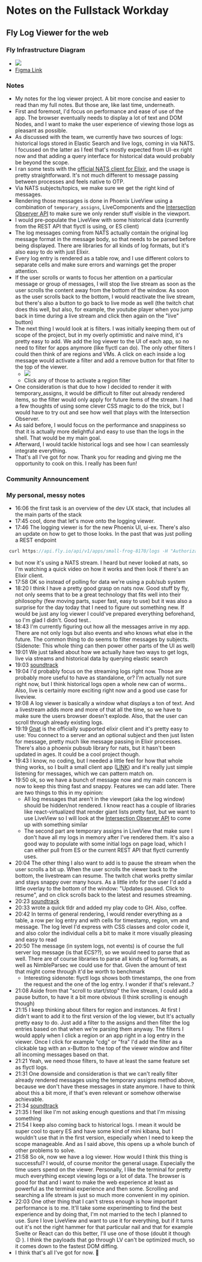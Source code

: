 # Notes on the Fullstack Workday

## Fly Log Viewer for the web

### Fly Infrastructure Diagram

- ![](https://firebasestorage.googleapis.com/v0/b/firescript-577a2.appspot.com/o/imgs%2Fapp%2Fmarcel%2FwtIq1BXEKL.png?alt=media&token=797b0d27-73d8-484d-a6fb-44a8ca40fe78)
- [Figma Link](https://www.figma.com/file/eHAQnRhcCBx6UTnYzF8Vfe/Information-Architecture-Diagram-Community-Copy?node-id=0%3A1)


### Notes

- My notes for the log viewer project. A bit more concise and easier to read than my full notes. But those are, like last time, underneath.
- First and foremost, I'd focus on performance and ease of use of the app. The browser eventually needs to display a lot of text and DOM Nodes, and I want to make the user experience of viewing those logs as pleasant as possible.
- As discussed with the team, we currently have two sources of logs: historical logs stored in Elastic Search and live logs, coming in via NATS. I focussed on the latter as I feel that's mostly expected from UI-ex right now and that adding a query interface for historical data would probably be beyond the scope.
- I ran some tests with the [official NATS client for Elixir](https://hex.pm/packages/gnat), and the usage is pretty straightforward. It's not much different to message passing between processes and feels native to OTP.
- Via NATS subjects/topics, we make sure we get the right kind of messages.
- Rendering those messages is done in Phoenix LiveView using a combination of `temporary_assigns`, LiveComponents and the [Intersection Observer API](https://developer.mozilla.org/en-US/docs/Web/API/Intersection_Observer_API) to make sure we only render stuff visible in the viewport.
- I would pre-populate the LiveView with some historical data (currently from the REST API that flyctl is using, or ES client)
- The log messages coming from NATS actually contain the original log message format in the message body, so that needs to be parsed before being displayed. There are libraries for all kinds of log formats, but it's also easy to do with just Elixir.
- Every log entry is rendered as a table row, and I use different colors to separate cells and make sure errors and warnings get the proper attention.
- If the user scrolls or wants to focus her attention on a particular message or group of messages, I will stop the live stream as soon as the user scrolls the content away from the bottom of the window. As soon as the user scrolls back to the bottom, I would reactivate the live stream, but there's also a button to go back to live mode as well (the twitch chat does this well, but also, for example, the youtube player when you jump back in time during a live stream and click then again on the "live" button)
- The next thing I would look at is filters. I was initially keeping them out of scope of the project, but in my overly optimistic and naive mind, it's pretty easy to add. We add the log viewer to the UI of each app, so no need to filter for apps anymore (like flyctl can do). The only other filters I could then think of are regions and VMs. A click on each inside a log message would activate a filter and add a remove button for that filter to the top of the viewer.
    - ![](https://firebasestorage.googleapis.com/v0/b/firescript-577a2.appspot.com/o/imgs%2Fapp%2Fmarcel%2FR80AM593AK.png?alt=media&token=e455cbbd-674d-4872-a328-cafc93ed8cbd)
    - Click any of those to activate a region filter
- One consideration is that due to how I decided to render it with temporary_assigns, it would be difficult to filter out already rendered items, so the filter would only apply for future items of the stream.  I had a few thoughts of using some clever CSS magic to do the trick, but I would have to try out and see how well that plays with the Intersection Observer.
- As said before, I would focus on the performance and snappiness so that it is actually more delightful and easy to use than the logs in the shell. That would be my main goal.
- Afterward, I would tackle historical logs and see how I can seamlessly integrate everything.
- That's all I've got for now. Thank you for reading and giving me the opportunity to cook on this. I really has been fun!


### Community Announcement


### My personal, messy notes

- 16:06 the first task is an overview of the dev UX stack, that includes all the main parts of the stack
- 17:45 cool, done that let's move onto the logging viewer.
- 17:46 The logging viewer is for the new Phoenix UI, ui-ex. There's also an update on how to get to those looks. In the past that was just polling a REST endpoint

```javascript
 curl https://api.fly.io/api/v1/apps/small-frog-8170/logs -H "Authorization: Bearer IalmostCommitedThis"
```

- but now it's using a NATS stream. I heard but never looked at nats, so I'm watching a quick video on how it works and then look if there's an Elixir client.
- 17:58 OK so instead of polling for data we're using a pub/sub system
- 18:20 I think I have a pretty good grasp on nats now. Good stuff by fly, not only seems that to be a great technology that fits well into their philosophy (few moving parts, super fast, easy to use) but it was also a surprise for the day today that I need to figure out something new. If would be just any log viewer I could've prepared everything beforehand, so I'm glad I didn't. Good test..
- 18:43 I'm currently figuring out how all the messages arrive in my app. There are not only logs but also events and who knows what else in the future. The common thing to do seems to filter messages by subjects. (Sidenote: This whole thing can then power other parts of the UI as well)
- 19:01 We just talked about how we actually have two ways to get logs, live via streams and historical data by querying elastic search
- 19:03 [soundtrack](https://www.youtube.com/watch?v=V2OCXiubvr0)
- 19:04 I'd probably focus on the streaming logs right now. Those are probably more useful to have as standalone, or? I'm actually not sure right now, but I think historical logs open a whole new can of worms.. Also, live is certainly more exciting right now and a good use case for liveview.
- 19:08 A log viewer is basically a window what displays a ton of text. And a livestream adds more and more of that all the time, so we have to make sure the users browser doesn't explode. Also, that the user can scroll through already existing logs.
- 19:19 [Gnat](https://github.com/nats-io/nats.ex) is the officially supported elixir client and it's pretty easy to use: You connect to a server and an optional subject and then just listen for message, pretty much like message passing in Elixir processes. There's also a phoenix pubsub library for nats, but it hasn't been updated in ages. It could be a cool project though.
- 19:43 I know, no coding, but I needed a little feel for how that whole thing works, so I built a small client app ([LINK](https://github.com/marcelfahle/nats-playground)) and it's really just simple listening for messages, which we can pattern match on.
- 19:50 ok, so we have a bunch of message now and my main concern is now to keep this thing fast and snappy. Features we can add later. There are two things to this in my opinion:
    - All log messages that aren't in the viewport (aka the log window) should be hidden/not rendered. I know react has a couple of libraries like react-virtualized that render giant lists pretty fast, but we want to use LiveView so I will look at the [Intersection Observer API](https://developer.mozilla.org/en-US/docs/Web/API/Intersection_Observer_API) to come up with something similar
    - The second part are temporary assigns in LiveView that make sure I don't have all my logs in memory after I've rendered them. It's also a good way to populate with some initial logs on page load, which I can either pull from ES or the current REST API that flyctl currently uses.
- 20:04 The other thing I also want to add is to pause the stream when the user scrolls a bit up. When the user scrolls the viewer back to the bottom, the livestream can resume. The twitch chat works pretty similar and stays snappy over many hours. As a little info for the user I'd add a little overlay to the bottom of the window: "Updates paused. Click to resume", and on click scrolls back to the latest and resumes streaming.
- 20:23 [soundtrack](https://www.youtube.com/watch?v=uGEDSGCUkXk)
- 20:33 wrote a quick tldr and added my play code to GH. Also, coffee.
- 20:42 In terms of general rendering, I would render everything as a table, a row per log entry and with cells for timestamp, region, vm and message. The log level I'd express with CSS classes and color code it, and also color the individual cells a bit to make it more visually pleasing and easy to read
- 20:50 The message (in system logs, not events) is of course the full server log message (is that ECS??), so we would need to parse that as well. There are of course libraries to parse all kinds of log formats, as well as NimbleParsec we could use for that. Given the amount of text that might come through it'd be worth to benchmark
    - Interesting sidenote: flyctl logs shows both timestamps, the one from the request and the one of the log entry. I wonder if that's relevant..?
- 21:08 Aside from that "scroll to start/stop" the live stream, I could add a pause button, to have it a bit more obvious (I think scrolling is enough though)
- 21:15 I keep thinking about filters for region and instances. At first I didn't want to add it to the first version of the log viewer, but It's actually pretty easy to do. Just add a filter to the assigns and then filter the log entries based on that when we're parsing them anyway. The filters I would apply when I click a region or an app right in a log entry in the viewer. Once I click for example "cdg" or "fra" I'd add the filter as a clickable tag with an x-Button to the top of the viewer window and filter all incoming messages based on that.
- 21:21 Yeah, we need those filters, to have at least the same feature set as flyctl logs.
- 21:31 One downside and consideration is that we can't really filter already rendered messages using the temporary assigns method above, because we don't have these messages in state anymore. I have to think about this a bit more, if that's even relevant or somehow otherwise achievable.
- 21:34 [soundtrack](https://www.youtube.com/watch?v=HjkoYnffNXI)
- 21:35 I feel like I'm not asking enough questions and that I'm missing something
- 21:54 I keep also coming back to historical logs. I mean it would be super cool to query ES and have some kind of mini kibana, but I wouldn't use that in the first version, especially when I need to keep the scope manageable. And as I said above, this opens up a whole bunch of other problems to solve.
- 21:58 So ok, now we have a log viewer. How would I think this thing is successful? I would, of course monitor the general usage. Especially the time users spend on the viewer. Personally, I like the terminal for pretty much everything except viewing logs or a lot of data. The browser is good for that and I want to make the web experience at least as powerful as the terminal experience and then some. Scrolling and searching a life stream is just so much more convenient in my opinion.
- 22:03 One other thing that I can't stress enough is how important performance is to me. It'll take some experimenting to find the best experience and by doing that, I'm not married to the tech I planned to use. Sure I love LiveView and want to use it for everything, but if it turns out it's not the right hammer for that particular nail and that for example Svelte or React can do this better, I'll use one of those (doubt it though 😉 ). I think the payloads that go through LV can't be optimized much, so it comes down to the fastest DOM diffing.
- I think that's all I've got for now. 🥴

